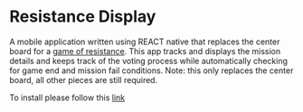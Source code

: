 # Resistance Display

A mobile application written using REACT native that replaces the center board for a [game of resistance](https://indieboardsandcards.com/our-games/the-resistance/). This app tracks and displays the mission details and keeps track of the voting process while automatically checking for game end and mission fail conditions. Note: this only replaces the center board, all other pieces are still required.

To install please follow this [link](https://nathandev.batcon.com/resistanceDisplayLatest.apk)
